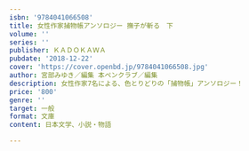 ```yaml
---
isbn: '9784041066508'
title: 女性作家捕物帳アンソロジー 撫子が斬る　下
volume: ''
series: ''
publisher: ＫＡＤＯＫＡＷＡ
pubdate: '2018-12-22'
cover: 'https://cover.openbd.jp/9784041066508.jpg'
author: 宮部みゆき／編集 本ペンクラブ／編集
description: 女性作家7名による、色とりどりの「捕物帳」アンソロジー！
price: '800'
genre: ''
target: 一般
format: 文庫
content: 日本文学、小説・物語

---
```

